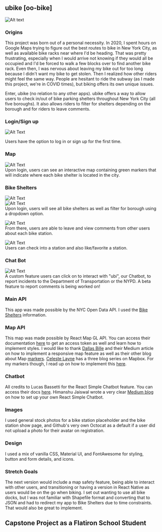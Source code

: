## ubike [oo-bike]

![Alt text](https://media.giphy.com/media/3oz8xE7gjBmo2wFrS8/giphy.gif)

### Origins
This project was born out of a personal necessity. In 2020, I spent hours on Google Maps trying to figure out the best routes to bike in New York City, as well as available bike racks near where I'd be heading. That was pretty frustrating, especially when I would arrive not knowing if they would all be occupied and I'd be forced to walk a few blocks over to find another bike rack. Even then, I was nervous about leaving my bike out for too long because I didn't want my bike to get stolen. Then I realized how other riders might feel the same way. People are hesitant to ride the subway (as I made this project, we're in COVID times), but biking offers its own unique issues.

Enter, ubike (no relation to any other apps). ubike offers a way to allow users to check in/out of bike parking shelters throughout New York City (all five boroughs). It also allows riders to filter for shelters depending on the borough and for riders to leave comments. 


### Login/Sign up
![Alt Text](https://media.giphy.com/media/jYeWOD9QRKbLP4BCm4/giphy.gif)

Users have the option to log in or sign up for the first time.

### Map
![Alt Text](https://media.giphy.com/media/0FQuqakv6JIBTRmon3/giphy.gif)
<br />
Upon login, users can see an interactive map containing green markers that will indicate where each bike shelter is located in the city.

### Bike Shelters
![Alt Text](https://media.giphy.com/media/EZygwLkqkz6AtsPlO1/giphy.gif) 
<br />
![Alt Text](https://media.giphy.com/media/5wu4pjdN52n3W2iAop/giphy.gif)
<br />
Upon login, users will see all bike shelters as well as filter for borough using a dropdown option.


![Alt Text](https://media.giphy.com/media/lqpkqQxgSbjv1nSRRn/giphy.gif)
<br />
From there, users are able to leave and view comments from other users about each bike station.

![Alt Text](https://media.giphy.com/media/BeU7132O0bSuMToeQm/giphy.gif)
<br />
Users can check into a station and also like/favorite a station.


### Chat Bot
![Alt Text](https://media.giphy.com/media/nvAZNDxkuRAJrPqFMe/giphy.gif)
<br />
A custom feature users can click on to interact with "ubi", our Chatbot, to report incidents to the Department of Transportation or the NYPD. A beta feature to report comments is being worked on!

### Main API
This app was made possible by the NYC Open Data API. I used the [Bike Shelters](https://data.cityofnewyork.us/Transportation/Bicycle-Parking-Shelters/thbt-gfu9) information. 

### Map API
This map was made possible by React Map GL API. You can access their documentation [here](https://docs.mapbox.com/mapbox-gl-js/api/) to get an access token as well and learn how to implement styles. I would like to thank [Dallas Bille](https://medium.com/swlh/getting-started-with-react-and-mapbox-gl-js-daa96477dd2c) and their Medium article on how to implement a responsive map feature as well as their other blog about Map [markers](https://levelup.gitconnected.com/getting-started-with-react-and-mapbox-gl-js-user-location-marker-with-marker-component-716a3f1abf83). [Celeste Layne](https://www.celestelayne.com/blog) has a three blog series on Mapbox. For my markers though, I read up on how to implement this [here](https://visgl.github.io/react-map-gl/docs/api-reference/marker.).

### Chatbot
All credits to Lucas Bassetti for the React Simple Chatbot feature. You can access their docs [here](https://lucasbassetti.com.br/react-simple-chatbot/#/). Himanshu Jaiswal wrote a very clear [Medium blog](https://medium.com/javascript-in-plain-english/may-i-help-you-build-a-chatbot-in-10-minutes-with-react-df19e940bbc8) on how to set up your own React Simple Chatbot.

### Images
I used general stock photos for a bike station placeholder and the bike station show page, and Github's very own Octocat as a default if a user did not upload a photo for their avatar on registration.

### Design
I used a mix of vanilla CSS, Material UI, and FontAwesome for styling, button and form details, and icons.

### Stretch Goals
The next version would include a map safety feature, being able to interact with other users, and transitioning or having a version in React Native as users would be on the go when biking. I set out wanting to use all bike docks, but I was not familiar with Shapefile format and converting that to JSON and had to redirect my app to Bike Shelters due to time constraints. That would also be great to implement. 

## Capstone Project as a Flatiron School Student